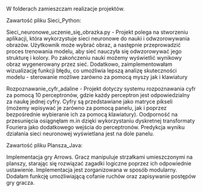 W folderach zamieszczam realizacje projektów. 

Zawartość pliku Sieci_Python:

Sieci_neuronowe_uczenie_się_obrazka.py - Projekt polega na stworzeniu aplikacji, która wykorzystuje sieci neuronowe do nauki i odwzorowywania obrazów. Użytkownik może wybrać obraz, a następnie przeprowadzić proces trenowania modelu, aby sieć nauczyła się odwzorowywać jego strukturę i kolory. Po zakończeniu nauki możemy wyświetlić wynikowy obraz wygenerowany przez sieć. Dodatkowo, zaimplementowałam wizualizację funkcji błędu, co umożliwia lepszą analizę skuteczności modelu - sterowanie możliwe zarówno za pomocą myszy jak i klawiatury

Rozpoznawanie_cyfr_adaline - Projekt dotyczy systemu rozpoznawania cyfr za pomocą 10 perceptronów, gdzie każdy perceptron jest odpowiedzialny za naukę jednej cyfry. Cyfry są przedstawiane jako matryce pikseli (możemy wpisywać je zarówno za pomocą panelu, jak i poprzez bezpośrednie wybieranie ich za pomocą klawiatury). Oodporność na przesunięcia osiągnęłam m.in dzięki wykorzystaniu dyskretnej transformaty Fouriera jako dodatkowego wejścia do perceptronów. Predykcja wyniku działania sieci neuronowej wyświetlana jest na dole panelu.

Zawartość pliku Plansza_Java:

Implementacja gry Arrows.  Gracz manipuluje strzałkami umieszczonymi na planszy, starając się rozwiązać zagadki logiczne poprzez ich odpowiednie ustawienie. Implementacja jest zorganizowana w sposób modularny. Dodałam funkcję umożliwiającą cofanie ruchów oraz zapisywanie postępów gry gracza.

